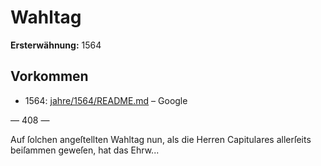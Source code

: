 # Wahltag

**Ersterwähnung:** 1564

## Vorkommen
- 1564: [jahre/1564/README.md](../jahre/1564/README.md) – Google


— 408 —

Auf ſolchen angeſtellten Wahltag nun, als die Herren
Capitulares allerſeits beiſammen geweſen, hat das Ehrw...
